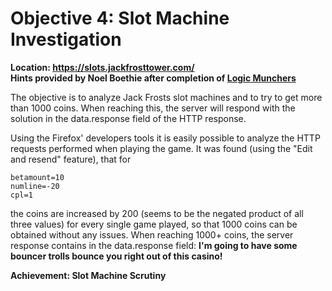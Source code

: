 # Objective 4: Slot Machine Investigation
**Location: https://slots.jackfrosttower.com/**  
**Hints provided by Noel Boethie after completion of [Logic Munchers](https://github.com/joergschwarzwaelder/hhc2021/blob/master/Additional/Logic%20Munchers.md)**

The objective is to analyze Jack Frosts slot machines and to try to get more than 1000 coins. When reaching this, the server will respond with the solution in the data.response field of the HTTP response.

Using the Firefox' developers tools it is easily possible to analyze the HTTP requests performed when playing the game.
It was found (using the "Edit and resend" feature), that for
```
betamount=10
numline=-20
cpl=1
```
the coins are increased by 200 (seems to be the negated product of all three values) for every single game played, so that 1000 coins can be obtained without any issues.
When reaching 1000+ coins, the server response contains in the data.response field:
**I'm going to have some bouncer trolls bounce you right out of this casino!**

**Achievement: Slot Machine Scrutiny**
